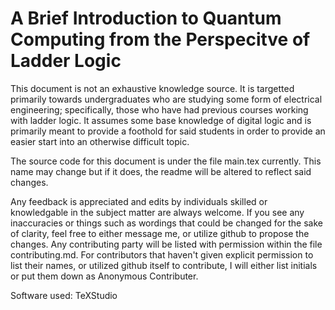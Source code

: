# A Brief Introduction to Quantum Computing from the Perspecitve of Ladder Logic

This document is not an exhaustive knowledge source.  It is targetted primarily towards undergraduates who are studying some form of electrical engineering; specifically, those who have had previous courses working with ladder logic.  It assumes some base knowledge of digital logic and is primarily meant to provide a foothold for said students in order to provide an easier start into an otherwise difficult topic.

The source code for this document is under the file main.tex currently.  This name may change but if it does, the readme will be altered to reflect said changes.  

Any feedback is appreciated and edits by individuals skilled or knowledgable in the subject matter are always welcome.  If you see any inaccuracies or things such as wordings that could be changed for the sake of clarity, feel free to either message me, or utilize github to propose the changes.  Any contributing party will be listed with permission within the file contributing.md.  For contributors that haven't given explicit permission to list their names, or utilized github itself to contribute, I will either list initials or put them down as Anonymous Contributer.

Software used: TeXStudio

